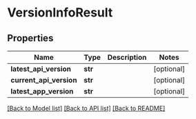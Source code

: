 # VersionInfoResult

## Properties
Name | Type | Description | Notes
------------ | ------------- | ------------- | -------------
**latest_api_version** | **str** |  | [optional] 
**current_api_version** | **str** |  | [optional] 
**latest_app_version** | **str** |  | [optional] 

[[Back to Model list]](../README.md#documentation-for-models) [[Back to API list]](../README.md#documentation-for-api-endpoints) [[Back to README]](../README.md)

